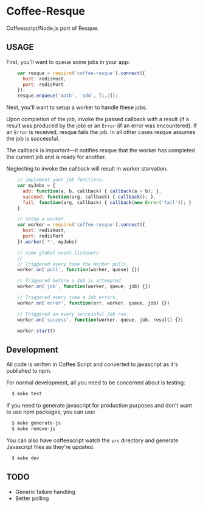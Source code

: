 # Coffee-Resque

Coffeescript/Node.js port of Resque.

## USAGE

First, you'll want to queue some jobs in your app:

```javascript
    var resque = require('coffee-resque').connect({
      host: redisHost,
      port: redisPort
    });
    resque.enqueue('math', 'add', [1,2]);
```

Next, you'll want to setup a worker to handle these jobs.   

Upon completion of the job, invoke the passed callback with a result 
(if a result was produced by the job) or an `Error` (if an error was
encountered).  If an `Error` is received, resque fails the
job. In all other cases resque assumes the job is successful.

The callback is important—it notifies resque that the worker
has completed the current job and is ready for another.

Neglecting to invoke the callback will result in worker starvation.

```javascript
    // implement your job functions.
    var myJobs = {
      add: function(a, b, callback) { callback(a + b); },
      succeed: function(arg, callback) { callback(); },
      fail: function(arg, callback) { callback(new Error('fail')); }
    }

    // setup a worker
    var worker = require('coffee-resque').connect({
      host: redisHost,
      port: redisPort
    }).worker('*', myJobs)

    // some global event listeners
    //
    // Triggered every time the Worker polls.
    worker.on('poll', function(worker, queue) {})

    // Triggered before a Job is attempted.
    worker.on('job', function(worker, queue, job) {})

    // Triggered every time a Job errors.
    worker.on('error', function(err, worker, queue, job) {})

    // Triggered on every successful Job run.
    worker.on('success', function(worker, queue, job, result) {})

    worker.start()
```

## Development

All code is written in Coffee Script and converted to javascript as it's
published to npm.

For normal development, all you need to be concerned about is testing:

```bash
  $ make test
```

If you need to generate javascript for production purposes and don't want to use npm packages, you can use:

```bash
  $ make generate-js
  $ make remove-js
```

You can also have coffeescript watch the `src` directory and generate Javascript files as they're updated.

```bash
  $ make dev
```

## TODO

* Generic failure handling
* Better polling
